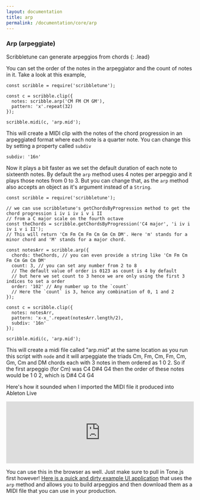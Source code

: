 ```yaml
---
layout: documentation
title: arp
permalink: /documentation/core/arp
---
```


### Arp (arpeggiate)

Scribbletune can generate arpeggios from chords
{: .lead}

You can set the order of the notes in the arpeggiator and the count of notes in it. Take a look at this example,

```
const scribble = require('scribbletune');

const c = scribble.clip({
  notes: scribble.arp('CM FM CM GM'),
  pattern: 'x'.repeat(32)
});

scribble.midi(c, 'arp.mid');
```

This will create a MIDI clip with the notes of the chord progression in an arpeggiated format where each note is a quarter note. You can change this by setting a property called `subdiv`

```
subdiv: '16n'
```

Now it plays a bit faster as we set the default duration of each note to sixteenth notes. By default the `arp` method uses 4 notes per arpeggio and it plays those notes from 0 to 3. But you can change that, as the `arp` method also accepts an object as it's argument instead of a `String`.

```
const scribble = require('scribbletune');

// we can use scribbletune's getChordsByProgression method to get the chord progression i iv i iv i v i II
// from a C major scale on the fourth octave
const theChords = scribble.getChordsByProgression('C4 major', 'i iv i iv i v i II');
// This will return 'Cm Fm Cm Fm Cm Gm Cm DM'. Here 'm' stands for a minor chord and 'M' stands for a major chord.

const notesArr = scribble.arp({
  chords: theChords, // you can even provide a string like 'Cm Fm Cm Fm Cm Gm Cm DM'
  count: 3, // you can set any number from 2 to 8
  // The default value of order is 0123 as count is 4 by default
  // but here we set count to 3 hence we are only using the first 3 indices to set a order
  order: '102' // Any number up to the `count`
  // Here the `count` is 3, hence any combination of 0, 1 and 2
});

const c = scribble.clip({
  notes: notesArr,
  pattern: 'x-x_'.repeat(notesArr.length/2),
  subdiv: '16n'
});

scribble.midi(c, 'arp.mid');
```

This will create a midi file called "arp.mid" at the same location as you run this script with `node` and it will arpeggiate the triads Cm, Fm, Cm, Fm, Cm, Gm, Cm and DM chords each with 3 notes in them ordered as 1 0 2. So if the first arpeggio (for Cm) was C4 D#4 G4 then the order of these notes would be 1 0 2, which is D#4 C4 G4

Here's how it sounded when I imported the MIDI file it produced into Ableton Live

<iframe width="100%" height="166" scrolling="no" frameborder="no" allow="autoplay" src="https://w.soundcloud.com/player/?url=https%3A//api.soundcloud.com/tracks/517314963&color=%232e2e2e&auto_play=false&hide_related=false&show_comments=true&show_user=true&show_reposts=false&show_teaser=false"></iframe>

You can use this in the browser as well. Just make sure to pull in Tone.js first however! [Here is a quick and dirty example UI application](https://scribbletune.github.io/live/rpg8.html) that uses the `arp` method and allows you to build arpeggios and then download them as a MIDI file that you can use in your production.
